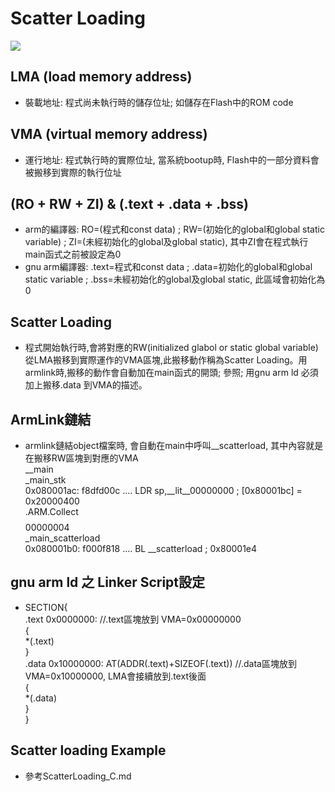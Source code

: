 # Scatter Loading 
![](https://github.com/sammiiT/Study-Report/blob/master/picture/ScatterLoading.png)

## LMA (load memory address)
* 裝載地址: 程式尚未執行時的儲存位址; 如儲存在Flash中的ROM code

## VMA (virtual memory address)
* 運行地址: 程式執行時的實際位址, 當系統bootup時, Flash中的一部分資料會被搬移到實際的執行位址

## (RO + RW + ZI) & (.text + .data + .bss) 
* arm的編譯器: RO=(程式和const data) ; RW=(初始化的global和global static variable) ; ZI=(未經初始化的global及global static), 其中ZI會在程式執行main函式之前被設定為0
* gnu arm編譯器: .text=程式和const data ; .data=初始化的global和global static variable ; .bss=未經初始化的global及global static, 此區域會初始化為0

## Scatter Loading
* 程式開始執行時,會將對應的RW(initialized glabol or static global variable)從LMA搬移到實際運作的VMA區塊,此搬移動作稱為Scatter Loading。用armlink時,搬移的動作會自動加在main函式的開頭; 參照; 用gnu arm ld 必須加上搬移.data 到VMA的描述。

## ArmLink鏈結
* armlink鏈結object檔案時, 會自動在main中呼叫__scatterload, 其中內容就是在搬移RW區塊到對應的VMA  
__main  
_main_stk  
0x080001ac: f8dfd00c .... LDR sp,__lit__00000000 ; [0x80001bc] = 0x20000400  
.ARM.Collect$$$$00000004  
_main_scatterload  
0x080001b0: f000f818 .... BL __scatterload ; 0x80001e4  

## gnu arm ld 之 Linker Script設定  
* SECTION{  
    .text 0x0000000:             //.text區塊放到 VMA=0x00000000  
    {  
        *(.text)  
    }  
    .data 0x10000000: AT(ADDR(.text)+SIZEOF(.text))  //.data區塊放到 VMA=0x10000000, LMA會接續放到.text後面  
    {  
        *(.data)  
    }  
}  

## Scatter loading Example
* 參考ScatterLoading_C.md
